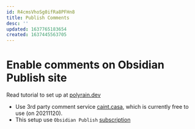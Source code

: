 ```yaml
---
id: R4cmsVhoSg0ifRa8PFHn8
title: Publish Comments
desc: ''
updated: 1637765183654
created: 1637445563705
---
```

# Enable comments on Obsidian Publish site

Read tutorial to set up at [polyrain.dev](https://polyrain.dev/blogs/2021/Getting+comments+on+my+Obsidian+Publish+site)
- Use 3rd party comment service [caint.casa](https://www.caint.casa/), which is currently free to use (on 20211120).
- This setup use `Obsidian Publish` [subscription](https://obsidian.md/publish)
